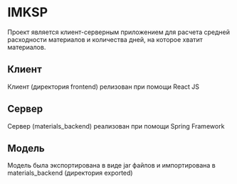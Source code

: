 # IMKSP

Проект является клиент-серверным приложением для расчета средней расходности материалов и количества дней, на которое хватит материалов.
## Клиент
Клиент (директория frontend) релизован при помощи React JS
## Сервер
Сервер (materials_backend) реализован при помощи Spring Framework
## Модель
Модель была экспортирована в виде jar файлов и импортирована в materials_backend (директория exported)
